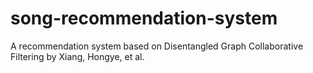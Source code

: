 # song-recommendation-system
A recommendation system based on Disentangled Graph Collaborative Filtering by Xiang, Hongye, et al.
